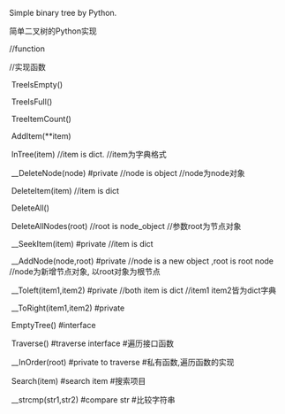 Simple binary tree by Python.

简单二叉树的Python实现

//function

//实现函数

​	TreeIsEmpty()

​	TreeIsFull()

​	TreeItemCount()

​	AddItem(**item)

​	InTree(item) //item is dict.  //item为字典格式

​	__DeleteNode(node)  #private   //node is object  //node为node对象

​	DeleteItem(item) //item is dict 

​	DeleteAll()

​	DeleteAllNodes(root) //root is node_object  //参数root为节点对象

​	__SeekItem(item)  #private   //item is dict



​	__AddNode(node,root)  #private   //node is a new object ,root is root node	//node为新增节点对象, 以root对象为根节点



​	__Toleft(item1,item2)  #private  //both item is dict  //item1 item2皆为dict字典



​	__ToRight(item1,item2) #private

​	EmptyTree()	#interface

​	Traverse()	#traverse interface  #遍历接口函数

​	__InOrder(root)	#private to traverse  #私有函数,遍历函数的实现

​	Search(item)  #search item   #搜索项目

​	__strcmp(str1,str2) #compare str  #比较字符串

​	

​	